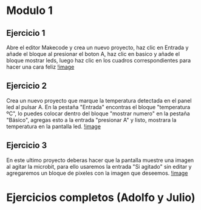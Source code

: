 # Modulo 1
## Ejercicio 1
Abre el editor Makecode y crea un nuevo proyecto, haz clic en Entrada y añade el bloque al presionar el boton A, haz clic en basico y añade el bloque mostrar leds, luego haz clic en los cuadros correspondientes para hacer una cara feliz 
[!image](Contenido/Captura_Ejercicio1.png)

## Ejercicio 2
Crea un nuevo proyecto que marque la temperatura detectada en el panel led al pulsar A. En la pestaña "Entrada" encontras el bloque "temperatura ºC", lo puedes colocar dentro del bloque "mostrar numero" en la pestaña "Básico", agregas esto a la entrada "presionar A" y listo, mostrara la temperatura en la pantalla led.
[!image](ContenidoCaptura_Ejercicio2.png)

## Ejercicio 3
En este ultimo proyecto deberas hacer que la pantalla muestre una imagen al agitar la microbit, para ello usaremos la entrada "Si agitado" sin editar y agregaremos un bloque de pixeles con la imagen que deseemos.
[!image](Contenido/Captura_Ejercicio3.png)

# Ejercicios completos (Adolfo y Julio)
